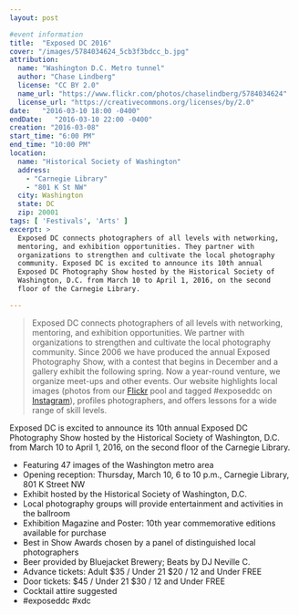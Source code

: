 ```yaml
---
layout: post

#event information
title:  "Exposed DC 2016"
cover: "/images/5784034624_5cb3f3bdcc_b.jpg"
attribution:
  name: "Washington D.C. Metro tunnel"
  author: "Chase Lindberg"
  license: "CC BY 2.0"
  name_url: "https://www.flickr.com/photos/chaselindberg/5784034624"
  license_url: "https://creativecommons.org/licenses/by/2.0"
date:   "2016-03-10 18:00 -0400"
endDate:   "2016-03-10 22:00 -0400"
creation: "2016-03-08"
start_time: "6:00 PM"
end_time: "10:00 PM"
location:
  name: "Historical Society of Washington"
  address:
    - "Carnegie Library"
    - "801 K St NW"
  city: Washington
  state: DC
  zip: 20001
tags: [ 'Festivals', 'Arts' ]
excerpt: >
  Exposed DC connects photographers of all levels with networking,
  mentoring, and exhibition opportunities. They partner with
  organizations to strengthen and cultivate the local photography
  community. Exposed DC is excited to announce its 10th annual
  Exposed DC Photography Show hosted by the Historical Society of
  Washington, D.C. from March 10 to April 1, 2016, on the second
  floor of the Carnegie Library.

---
```


> Exposed DC connects photographers of all levels with networking,
> mentoring, and exhibition opportunities. We partner with organizations
> to strengthen and cultivate the local photography community. Since
> 2006 we have produced the annual Exposed Photography Show, with a
> contest that begins in December and a gallery exhibit the following
> spring. Now a year-round venture, we organize meet-ups and other
> events. Our website highlights local images (photos from our
> [Flickr](https://www.flickr.com/groups/exposeddc/)
> pool and tagged #exposeddc on
> [Instagram](https://www.instagram.com/exposed_dc/)), profiles
> photographers, and offers lessons for a wide range of skill levels.

Exposed DC is excited to announce its 10th annual Exposed DC
Photography Show hosted by the Historical Society of Washington,
D.C. from March 10 to April 1, 2016, on the second floor of the
Carnegie Library.

- Featuring 47 images of the Washington metro area
- Opening reception: Thursday, March 10, 6 to 10 p.m., Carnegie Library, 801 K Street NW
- Exhibit hosted by the Historical Society of Washington, D.C.
- Local photography groups will provide entertainment and activities in the ballroom
- Exhibition Magazine and Poster: 10th year commemorative editions available for purchase
- Best in Show Awards chosen by a panel of distinguished local photographers
- Beer provided by Bluejacket Brewery; Beats by DJ Neville C. 
- Advance tickets: Adult $35 / Under 21 $20 / 12 and Under FREE
- Door tickets: $45 / Under 21 $30 / 12 and Under FREE
- Cocktail attire suggested
- \#exposeddc \#xdc
